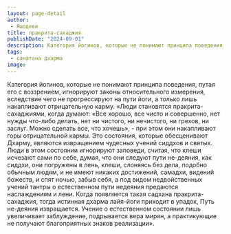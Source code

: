 ```yaml
---
layout: page-detail
author:
 - Яшодеви
title: пракрита-сахаджия
publishDate: "2024-09-01"
description: Категория йогинов, которые не понимают принципа поведения, путая его с воззрением, игнорируют законы относительного измерения, вследствие чего не прогрессируют на пути йоги, а только лишь накапливают отрицательную карму.
tags:
 - санатана дхарма
image: 
---
```


Категория йогинов, которые не понимают принципа поведения, путая его с воззрением, игнорируют законы относительного измерения, вследствие чего не прогрессируют на пути йоги, а только лишь накапливают отрицательную карму.
 «Люди становятся пракрита-сахаджиями, когда думают: «Все хорошо, все чисто и совершенно, нет нужды что-либо делать, нет ни чистого, ни нечистого, ни грехов, ни заслуг. Можно сделать все, что хочешь», - при этом они накапливают горы отрицательной кармы. Это состояния, которые обесценивают Дхарму, являются извращением чудесных учений сиддхов и святых. Люди в этом состоянии игнорируют заповеди, считая, что клеши исчезают сами по себе, думая, что они следуют пути не-деяния, как сиддхи, они погружены в лень, клеши, слоняясь без дела, подобно обычным людям, и не имеют никаких достижений, самадхи, видений божеств, и спят ночью, забыв себя, а под видом недвойственных учений тантры о естественном пути недеяния предаются наслаждениям и лени. Когда появляется такая садхана пракрита-сахаджия, тогда истинная дхарма лайя-йоги приходит в упадок, Путь не-деяния извращается. Учение о естественном состоянии лишь увеличивает заблуждение, подрывается вера мирян, а практикующие не получают благоприятных знаков реализации».

